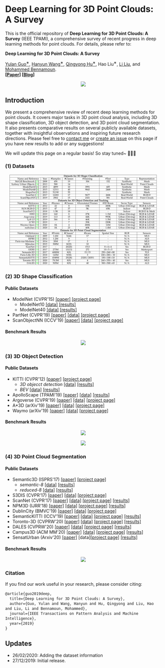 # Deep Learning for 3D Point Clouds: A Survey

This is the official repository of **Deep Learning for 3D Point Clouds: A Survey** (IEEE TPAMI), a comprehensive survey 
of recent progress in deep learning methods for point clouds. For details, please refer to:
 
**Deep Learning for 3D Point Clouds: A Survey** <br />

[Yulan Guo<sup>∗</sup>](http://yulanguo.me/), 
[Hanyun Wang<sup>∗</sup>](https://scholar.google.com.hk/citations?user=QG3LdUcAAAAJ&hl=zh-CN), 
[Qingyong Hu<sup>∗</sup>](https://qingyonghu.github.io/), Hao Liu<sup>∗</sup>,
[Li Liu](http://www.ee.oulu.fi/~lili/LiLiuHomepage.html), 
and [Mohammed Bennamoun](http://staffhome.ecm.uwa.edu.au/~00051632/). <br />
**[[Paper](https://arxiv.org/abs/1912.12033)] [[Blog](https://mp.weixin.qq.com/s/5RJAv_cOlhee1R9uZzkmHQ)]** <br />

<p align="center"> <img src="./taxonomy.png" width="95%"> </p>


## Introduction
We present a comprehensive review of recent deep learning methods for point clouds. It covers major tasks in 3D point cloud analysis, 
including 3D shape classification, 3D object detection, and 3D point cloud segmentation. It also presents comparative 
results on several publicly available datasets, together with insightful observations and inspiring future research directions.
Please feel free to <a href="mailto:qingyong.hu@cs.ox.ac.uk">contact me</a> 
or [create an issue](https://help.github.com/en/github/managing-your-work-on-github/creating-an-issue) on this page if you have new results to add or any suggestions! 

We will update this page on a regular basis! So stay tuned~ :tada::tada::tada:

### (1) Datasets
<p align="center"> <img src="./Dataset.png" width="95%"> </p>

### (2) 3D Shape Classification
#### Public Datasets
- ModelNet (CVPR'15) [[paper]](http://3dvision.princeton.edu/projects/2014/3DShapeNets/paper.pdf) [[project page]](http://modelnet.cs.princeton.edu/)
    - ModelNet10 [[data]](http://3dvision.princeton.edu/projects/2014/3DShapeNets/ModelNet10.zip) [[results]](http://modelnet.cs.princeton.edu/) 
    - ModelNet40 [[data]](http://modelnet.cs.princeton.edu/ModelNet40.zip) [[results]](http://modelnet.cs.princeton.edu/) 
- PartNet (CVPR'19) [[paper]](https://arxiv.org/abs/1812.02713) [[data]](https://github.com/daerduoCarey/partnet_dataset) [[project page]](https://cs.stanford.edu/~kaichun/partnet/)
- ScanObjectNN (ICCV'19) [[paper]](https://arxiv.org/pdf/1908.04616.pdf) [[data]](https://github.com/hkust-vgd/scanobjectnn) [[project page]](https://hkust-vgd.github.io/scanobjectnn/)

#### Benchmark Results
<p align="center"> <img src="./classification.png" width="95%"> </p>

### (3) 3D Object Detection
#### Public Datasets
- KITTI (CVPR'12) [[paper]](http://www.cvlibs.net/publications/Geiger2012CVPR.pdf) [[project page]](http://www.cvlibs.net/datasets/kitti/eval_3dobject.php)
    - _3D objecct detection_ [[data]](http://www.cvlibs.net/datasets/kitti/eval_object.php?obj_benchmark=3d) [[results]](http://www.cvlibs.net/datasets/kitti/eval_object.php?obj_benchmark=3d)
    - _BEV_ [[data]](http://www.cvlibs.net/datasets/kitti/eval_object.php?obj_benchmark=bev) [[results]](http://www.cvlibs.net/datasets/kitti/eval_object.php?obj_benchmark=bev)
- ApolloScape (TPAMI'19) [[paper]](http://ad-apolloscape.bj.bcebos.com/public%2FApolloScape%20Dataset.pdf) [[data]](http://apolloscape.auto/tracking.html#to_data_href) [[results]](http://apolloscape.auto/leader_board.html)
- Argoverse (CVPR'19) [[paper]](http://openaccess.thecvf.com/content_CVPR_2019/papers/Chang_Argoverse_3D_Tracking_and_Forecasting_With_Rich_Maps_CVPR_2019_paper.pdf) [[data]](https://www.argoverse.org/data.html#download-link) [[project page]](https://www.argoverse.org/index.html)
- A*3D (arXiv'19) [[paper]](https://arxiv.org/pdf/1909.07541) [[data]](https://github.com/I2RDL2/ASTAR-3D#Download) [[project page]](https://github.com/I2RDL2/ASTAR-3D)
- Waymo (arXiv'19) [[paper]](https://arxiv.org/pdf/1912.04838) [[data]](https://waymo.com/open/licensing/) [[project page]](https://waymo.com/open/)

#### Benchmark Results
<p align="center"> <img src="./detection.png" width="95%"> </p>
<p align="center"> <img src="./detection_bev.png" width="95%"> </p>


### (4) 3D Point Cloud Segmentation
#### Public Datasets
- Semantic3D (ISPRS'17) [[paper]](https://www.ethz.ch/content/dam/ethz/special-interest/baug/igp/photogrammetry-remote-sensing-dam/documents/pdf/Papers/Hackel-etal-cmrt2017.pdf) [[project page]](http://www.semantic3d.net/)
    - _semantic-8_ [[data]](http://www.semantic3d.net/view_dbase.php?chl=1#download) [[results]](http://www.semantic3d.net/view_results.php?chl=1)
    - _reduced-8_ [[data]](http://www.semantic3d.net/view_dbase.php?chl=2#download) [[results]](http://www.semantic3d.net/view_results.php?chl=2)
- S3DIS (CVPR'17) [[paper]](http://buildingparser.stanford.edu/images/3D_Semantic_Parsing.pdf) [[data]](https://docs.google.com/forms/d/e/1FAIpQLScDimvNMCGhy_rmBA2gHfDu3naktRm6A8BPwAWWDv-Uhm6Shw/viewform?c=0&w=1) [[project page]](http://buildingparser.stanford.edu/dataset.html#Download)
- ScanNet (CVPR'17) [[paper]](https://arxiv.org/pdf/1702.04405) [[data]](https://github.com/ScanNet/ScanNet) [[project page]](http://www.scan-net.org/) [[results]](http://kaldir.vc.in.tum.de/scannet_benchmark/)  
- NPM3D (IJRR'18) [[paper]](https://arxiv.org/pdf/1712.00032) [[data]](https://cloud.mines-paristech.fr/index.php/s/JhIxgyt0ALgRZ1O) [[project page]](http://npm3d.fr/) [[results]](http://npm3d.fr/paris-lille-3d) 
- DublinCity (BMVC'19) [[paper]](https://arxiv.org/abs/1909.03613) [[data]](https://v-sense.scss.tcd.ie/dublincity/) [[project page]](https://v-sense.scss.tcd.ie/dublincity/) 
- SemanticKITTI (ICCV'19) [[paper]](https://arxiv.org/pdf/1904.01416) [[data]](http://semantic-kitti.org/dataset.html#download) [[project page]](http://semantic-kitti.org/index.html) [[results]](https://competitions.codalab.org/competitions/20331#results)
- Toronto-3D (CVPRW'20) [[paper]](https://arxiv.org/abs/2003.08284) [[data]](https://github.com/WeikaiTan/Toronto-3D) [[project page]](https://github.com/WeikaiTan/Toronto-3D) [[results]](https://github.com/WeikaiTan/Toronto-3D)
- DALES (CVPRW'20) [[paper]](https://arxiv.org/abs/2004.11985) [[data]](https://docs.google.com/forms/d/e/1FAIpQLSe3IaTxCS7wKH01SHn_o7U86ToIw9K26vc0bkwiELn6wwh8gg/viewform) [[project page]](https://udayton.edu/engineering/research/centers/vision_lab/research/was_data_analysis_and_processing/dale.php) [[results]](https://arxiv.org/abs/2004.11985)
- Campus3D (ACM MM'20) [[paper]](https://arxiv.org/abs/2008.04968) [[data]](https://3d.dataset.site/) [[project page]](https://github.com/shinke-li/Campus3D) [[results]](https://arxiv.org/abs/2008.04968)
- SensatUrban (Arxiv'20) [[paper]](https://arxiv.org/abs/2009.03137) [data][[project page]](http://point-cloud-analysis.cs.ox.ac.uk/) [[results]](https://arxiv.org/abs/2009.03137)


#### Benchmark Results
<p align="center"> <img src="./Segmentation.png" width="95%"> </p>


### Citation
If you find our work useful in your research, please consider citing:

    @article{guo2019deep,
      title={Deep Learning for 3D Point Clouds: A Survey},
      author={Guo, Yulan and Wang, Hanyun and Hu, Qingyong and Liu, Hao and Liu, Li and Bennamoun, Mohammed},
      journal={IEEE Transactions on Pattern Analysis and Machine Intelligence},
      year={2019}
    }


## Updates
* 26/02/2020: Adding the dataset information
* 27/12/2019: Initial release.
